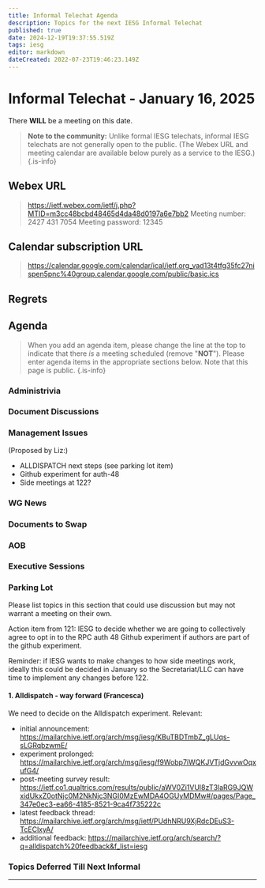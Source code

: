 ```yaml
---
title: Informal Telechat Agenda
description: Topics for the next IESG Informal Telechat
published: true
date: 2024-12-19T19:37:55.519Z
tags: iesg
editor: markdown
dateCreated: 2022-07-23T19:46:23.149Z
---
```


# Informal Telechat - January 16, 2025

There **WILL** be a meeting on this date.

> **Note to the community:** Unlike formal IESG telechats, informal IESG telechats are not generally open to the public. (The Webex URL and meeting calendar are available below purely as a service to the IESG.)
{.is-info}

## Webex URL

> https://ietf.webex.com/ietf/j.php?MTID=m3cc48bcbd48465d4da48d0197a6e7bb2
Meeting number: 2427 431 7054
Meeting password: 12345 


## Calendar subscription URL

> https://calendar.google.com/calendar/ical/ietf.org_vad13t4tfg35fc27nispen5pnc%40group.calendar.google.com/public/basic.ics


## Regrets


## Agenda

> When you add an agenda item, please change the line at the top to indicate that there *is* a meeting scheduled (remove "**NOT**"). Please enter agenda items in the appropriate sections below.
Note that this page is public.
{.is-info}

### Administrivia



### Document Discussions



### Management Issues

(Proposed by Liz:)
- ALLDISPATCH next steps (see parking lot item)
- Github experiment for auth-48
- Side meetings at 122?


### WG News 

### Documents to Swap 



### AOB

### Executive Sessions


### Parking Lot
Please list topics in this section that could use discussion but may not warrant a meeting on their own. 

Action item from 121:  IESG to decide whether we are going to collectively agree to opt in 
    to the RPC auth 48 Github experiment if authors are part of the 
    github experiment.
    
Reminder: if IESG wants to make changes to how side meetings work, ideally this could be decided in January so the Secretariat/LLC can have time to implement any changes before 122.

#### 1. Alldispatch - way forward (Francesca)

We need to decide on the Alldispatch experiment. Relevant:
- initial announcement: https://mailarchive.ietf.org/arch/msg/iesg/KBuTBDTmbZ_gLUqs-sLGRqbzwmE/
- experiment prolonged: https://mailarchive.ietf.org/arch/msg/iesg/f9Wobp7iWQKJVTjdGvvwOqxufG4/
- post-meeting survey result: https://ietf.co1.qualtrics.com/results/public/aWV0Zi1VUl8zT3laRG9JQWxidUkxZ0otNjc0M2NkNjc3NGI0MzEwMDA4OGUyMDMw#/pages/Page_347e0ec3-ea66-4185-8521-9ca4f735222c
- latest feedback thread: https://mailarchive.ietf.org/arch/msg/ietf/PUdhNRU9XjRdcDEuS3-TcEClxyA/
- additional feedback: https://mailarchive.ietf.org/arch/search/?q=alldispatch%20feedback&f_list=iesg

### Topics Deferred Till Next Informal 

-------


